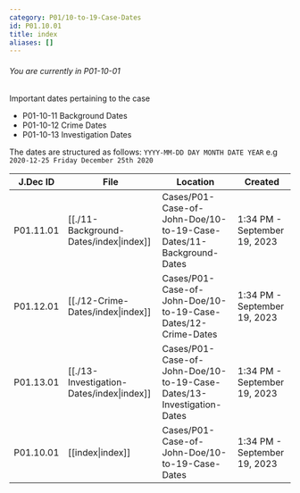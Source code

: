 ```yaml
---
category: P01/10-to-19-Case-Dates
id: P01.10.01
title: index
aliases: []
---
```


###### You are currently in P01-10-01

Important dates pertaining to the case

- P01-10-11 Background Dates
- P01-10-12 Crime Dates
- P01-10-13 Investigation Dates

The dates are structured as follows: `YYYY-MM-DD DAY MONTH DATE YEAR` e.g `2020-12-25 Friday December 25th 2020`

| J.Dec ID  | File                                                                                      | Location                                                              | Created                      |
| --------- | ----------------------------------------------------------------------------------------- | --------------------------------------------------------------------- | ---------------------------- |
| P01.11.01 | [[./11-Background-Dates/index\|index]]    | Cases/P01-Case-of-John-Doe/10-to-19-Case-Dates/11-Background-Dates    | 1:34 PM - September 19, 2023 |
| P01.12.01 | [[./12-Crime-Dates/index\|index]]         | Cases/P01-Case-of-John-Doe/10-to-19-Case-Dates/12-Crime-Dates         | 1:34 PM - September 19, 2023 |
| P01.13.01 | [[./13-Investigation-Dates/index\|index]] | Cases/P01-Case-of-John-Doe/10-to-19-Case-Dates/13-Investigation-Dates | 1:34 PM - September 19, 2023 |
| P01.10.01 | [[index\|index]]                        | Cases/P01-Case-of-John-Doe/10-to-19-Case-Dates                        | 1:34 PM - September 19, 2023 |
